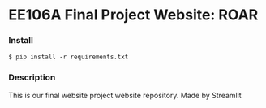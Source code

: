 # EE106A Final Project Website: ROAR

### Install

```
$ pip install -r requirements.txt
```

### Description

This is our final website project website repository. Made by Streamlit
